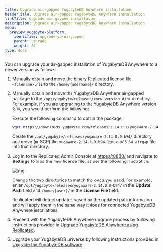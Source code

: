 ```yaml
---
title: Upgrade air-gapped YugabyteDB Anywhere installation
headerTitle: Upgrade air-gapped YugabyteDB Anywhere installation
linkTitle: Upgrade air-gapped installation
description: Upgrade air-gapped YugabyteDB Anywhere installation
menu:
  preview_yugabyte-platform:
    identifier: upgrade-yp-airgapped
    parent: upgrade
    weight: 81
type: docs
---
```


You can upgrade your air-gapped installation of YugabyteDB Anywhere to a newer version as follows:

1. Manually obtain and move the binary Replicated license file `<filename>.rli` to the `/home/{username}/`  directory. 

2. Manually obtain and move the YugabyteDB Anywhere air-gapped package to the `/opt/yugabyte/releases/<new_version_dir>` directory. For example, if you are upgrading to the YugabyteDB Anywhere version 2.14, you would perform the following: 

   Execute the following command to obtain the package:

   ```sh
   wget https://downloads.yugabyte.com/releases/2.14.0.0/yugaware-2.14.0.0-b94-linux-x86_64.airgap
   ```

   Create the `/opt/yugabyte/releases/yugaware-2.14.0.0-b94/` directory and move (or SCP) the `yugaware-2.14.0.0-b94-linux-x86_64.airgap` file into that directory.

3. Log in to the Replicated Admin Console at <https://:8800/> and navigate to **Settings** to load the new license file, as per the following illustration: 

   ![img](/images/yp/airgap-settings.png)

   Change the two directories to match the ones you used. For example, enter `/opt/yugabyte/releases/yugaware-2.14.0.0-b94/` in the **Update Path** field and `/home/{user}/` in the **License File** field.

   Replicated will detect updates based on the updated path information and will apply them in the same way it does for connected YugabyteDB Anywhere installations.

4. Proceed with the YugabyteDB Anywhere upgrade process by following instructions provided in 
   [Upgrade YugabyteDB Anywhere using Replicated](../upgrade-yp-replicated/). 

5. Upgrade your YugabyteDB universe by following instructions provided in [Upgrade the YugabyteDB software](../../manage-deployments/upgrade-software/).

